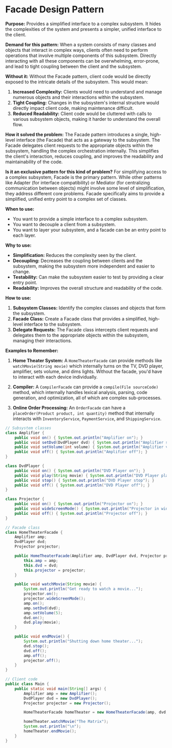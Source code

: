 # Facade Design Pattern

**Purpose:** Provides a simplified interface to a complex subsystem. It hides the complexities of the system and presents a simpler, unified interface to the client.

**Demand for this pattern:**
When a system consists of many classes and objects that interact in complex ways, clients often need to perform operations that involve multiple components of this subsystem. Directly interacting with all these components can be overwhelming, error-prone, and lead to tight coupling between the client and the subsystem.

**Without it:**
Without the Facade pattern, client code would be directly exposed to the intricate details of the subsystem. This would mean:
1.  **Increased Complexity:** Clients would need to understand and manage numerous objects and their interactions within the subsystem.
2.  **Tight Coupling:** Changes in the subsystem's internal structure would directly impact client code, making maintenance difficult.
3.  **Reduced Readability:** Client code would be cluttered with calls to various subsystem objects, making it harder to understand the overall flow.

**How it solved the problem:**
The Facade pattern introduces a single, high-level interface (the Facade) that acts as a gateway to the subsystem. The Facade delegates client requests to the appropriate objects within the subsystem, handling the complex orchestration internally. This simplifies the client's interaction, reduces coupling, and improves the readability and maintainability of the code.

**Is it an exclusive pattern for this kind of problem?**
For simplifying access to a complex subsystem, Facade is the primary pattern. While other patterns like Adapter (for interface compatibility) or Mediator (for centralizing communication between objects) might involve some level of simplification, they address different core problems. Facade specifically aims to provide a simplified, unified entry point to a complex set of classes.

**When to use:**
*   You want to provide a simple interface to a complex subsystem.
*   You want to decouple a client from a subsystem.
*   You want to layer your subsystem, and a facade can be an entry point to each layer.

**Why to use:**
*   **Simplification:** Reduces the complexity seen by the client.
*   **Decoupling:** Decreases the coupling between clients and the subsystem, making the subsystem more independent and easier to change.
*   **Testability:** Can make the subsystem easier to test by providing a clear entry point.
*   **Readability:** Improves the overall structure and readability of the code.

**How to use:**
1.  **Subsystem Classes:** Identify the complex classes and objects that form the subsystem.
2.  **Facade Class:** Create a Facade class that provides a simplified, high-level interface to the subsystem.
3.  **Delegate Requests:** The Facade class intercepts client requests and delegates them to the appropriate objects within the subsystem, managing their interactions.

**Examples to Remember:**

1.  **Home Theater System:** A `HomeTheaterFacade` can provide methods like `watchMovie(String movie)` which internally turns on the TV, DVD player, amplifier, sets volume, and dims lights. Without the facade, you'd have to interact with each device individually.

2.  **Compiler:** A `CompilerFacade` can provide a `compile(File sourceCode)` method, which internally handles lexical analysis, parsing, code generation, and optimization, all of which are complex sub-processes.

3.  **Online Order Processing:** An `OrderFacade` can have a `placeOrder(Product product, int quantity)` method that internally interacts with `InventoryService`, `PaymentService`, and `ShippingService`.

```java
// Subsystem classes
class Amplifier {
    public void on() { System.out.println("Amplifier on"); }
    public void setDvd(DvdPlayer dvd) { System.out.println("Amplifier setting DVD player"); }
    public void setVolume(int volume) { System.out.println("Amplifier volume set to " + volume); }
    public void off() { System.out.println("Amplifier off"); }
}

class DvdPlayer {
    public void on() { System.out.println("DVD Player on"); }
    public void play(String movie) { System.out.println("DVD Player playing \"" + movie + "\""); }
    public void stop() { System.out.println("DVD Player stop"); }
    public void off() { System.out.println("DVD Player off"); }
}

class Projector {
    public void on() { System.out.println("Projector on"); }
    public void wideScreenMode() { System.out.println("Projector in widescreen mode"); }
    public void off() { System.out.println("Projector off"); }
}

// Facade class
class HomeTheaterFacade {
    Amplifier amp;
    DvdPlayer dvd;
    Projector projector;

    public HomeTheaterFacade(Amplifier amp, DvdPlayer dvd, Projector projector) {
        this.amp = amp;
        this.dvd = dvd;
        this.projector = projector;
    }

    public void watchMovie(String movie) {
        System.out.println("Get ready to watch a movie...");
        projector.on();
        projector.wideScreenMode();
        amp.on();
        amp.setDvd(dvd);
        amp.setVolume(5);
        dvd.on();
        dvd.play(movie);
    }

    public void endMovie() {
        System.out.println("Shutting down home theater...");
        dvd.stop();
        dvd.off();
        amp.off();
        projector.off();
    }
}

// Client code
public class Main {
    public static void main(String[] args) {
        Amplifier amp = new Amplifier();
        DvdPlayer dvd = new DvdPlayer();
        Projector projector = new Projector();

        HomeTheaterFacade homeTheater = new HomeTheaterFacade(amp, dvd, projector);

        homeTheater.watchMovie("The Matrix");
        System.out.println("\n");
        homeTheater.endMovie();
    }
}
```